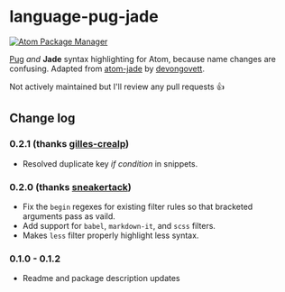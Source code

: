 # language-pug-jade

[![Atom Package Manager](https://img.shields.io/badge/apm-v0.2.1-green.svg)](https://atom.io/packages/language-pug-jade)

[Pug](https://github.com/pugjs) _and_ **Jade** syntax highlighting for Atom, because name changes are confusing. Adapted from [atom-jade](https://github.com/devongovett/atom-jade) by [devongovett](https://github.com/devongovett).

Not actively maintained but I'll review any pull requests 👍

## Change log

### 0.2.1 (thanks [gilles-crealp](https://github.com/gilles-crealp))

- Resolved duplicate key _if condition_ in snippets.

### 0.2.0 (thanks [sneakertack](https://github.com/sneakertack))

- Fix the `begin` regexes for existing filter rules so that bracketed arguments pass as vaild.
- Add support for `babel`, `markdown-it`, and `scss` filters.
- Makes `less` filter properly highlight less syntax.

### 0.1.0 - 0.1.2

- Readme and package description updates
